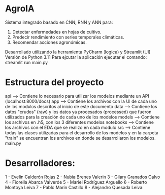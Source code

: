 # AgroIA
Sistema integrado basado en CNN, RNN y ANN para:
1. Detectar enfermedades en hojas de cultivo.
2. Predecir rendimiento con series temporales climáticas.
3. Recomendar acciones agronómicas.


Desarrollado utilizando la herramienta PyCharm (logica) y Streamlit (UI)
Versión de Python 3.11
Para ejcutar la aplicación ejecutar el comando: streamlit run main.py

# Estructura del proyecto 

api --> Contiene lo necesario para utilizar los modelos mediante un API (localhost:8000/docs)
app --> Contiene los archivos con la UI de cada uno de los modulos descritos al inicio de este documento
data --> Contiene los datos "crudos" (raw) y los datos ya procesados (processed) que fueron utilizados para la creación de cada uno de los modelos
models --> Contiene los archivos en .h5, con los 3 diferentes modelos
notebooks --> Contiene los archivos con el EDA que se realizo en cada modulo 
src --> Contiene todas las clases utilizadas para el desarrollo de los modelos y en la carpeta "train" se encuentran los archivos en donde se desarrollaron los modelos.
main.py

# Desarrolladores:

1 - Evelin Calderón Rojas
2 - Nubia Brenes Valerin
3 - Gilary Granados Calvo
4 - Fiorella Abarca Valverde
5 - Mariel Rodríguez Arguello
6 - Roberto Montoya Leiva
7 - Pablo Marín Castillo
8 - Alejandro Quesada Leiva